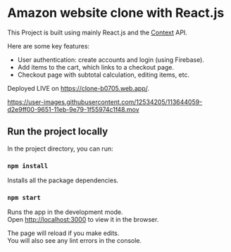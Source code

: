 # Amazon website clone with React.js

This Project is built using mainly React.js and the <a href="https://reactjs.org/docs/context.html">Context</a> API. 

Here are some key features:

- User authentication: create accounts and login (using Firebase).
- Add items to the cart, which links to a checkout page.
- Checkout page with subtotal calculation, editing items, etc.

Deployed LIVE on https://clone-b0705.web.app/.

<a href="https://clone-b0705.web.app/">https://user-images.githubusercontent.com/12534205/113644059-d2e9ff00-9651-11eb-9e79-1f55974c1f48.mov
</a>

## Run the project locally

In the project directory, you can run:

### `npm install`

Installs all the package dependencies.

### `npm start`

Runs the app in the development mode.\
Open [http://localhost:3000](http://localhost:3000) to view it in the browser.

The page will reload if you make edits.\
You will also see any lint errors in the console.
